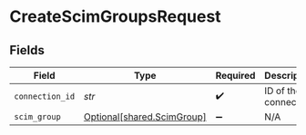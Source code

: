 # CreateScimGroupsRequest


## Fields

| Field                                                          | Type                                                           | Required                                                       | Description                                                    |
| -------------------------------------------------------------- | -------------------------------------------------------------- | -------------------------------------------------------------- | -------------------------------------------------------------- |
| `connection_id`                                                | *str*                                                          | :heavy_check_mark:                                             | ID of the connection                                           |
| `scim_group`                                                   | [Optional[shared.ScimGroup]](../../models/shared/scimgroup.md) | :heavy_minus_sign:                                             | N/A                                                            |